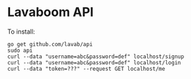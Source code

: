 # Lavaboom API

To install:

```
go get github.com/lavab/api
sudo api
curl --data "username=abc&password=def" localhost/signup
curl --data "username=abc&password=def" localhost/login
curl --data "token=???" --request GET localhost/me
```
